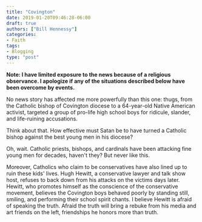 ```yaml
---
title: "Covington"
date: 2019-01-20T09:46:28-06:00
draft: true
authors: ["Bill Hennessy"]
categories: 
- Faith
tags:
- Blogging
type: "post"
---
```


**Note: I have limited exposure to the news because of a religious observance. I apologize if any of the situations described below have been overcome by events.**

No news story has affected me more powerfully than this one: thugs, from the Catholic bishop of Covington diocese to a 64-year-old Native American activist, targeted a group of pro-life high school boys for ridicule, slander, and life-ruining accusations. 

Think about that. How effective must Satan be to have turned a Catholic bishop against the best young men in his diocese? 

Oh, wait. Catholic priests, bishops, and cardinals have been attacking fine young men for decades, haven't they? But never like this.

Moreover, Catholics who claim to be conservatives have also lined up to ruin these kids' lives. Hugh Hewitt, a conservative lawyer and talk show host, refuses to back down from his attacks on the victims days later. Hewitt, who promotes himself as the conscience of the conservative movement, believes the Covington boys behaved poorly by standing still, smiling, and performing their school spirit chants. I believe Hewitt is afraid of speaking the truth. Afraid the truth will bring a rebuke from his media and art friends on the left, friendships he honors more than truth. 

